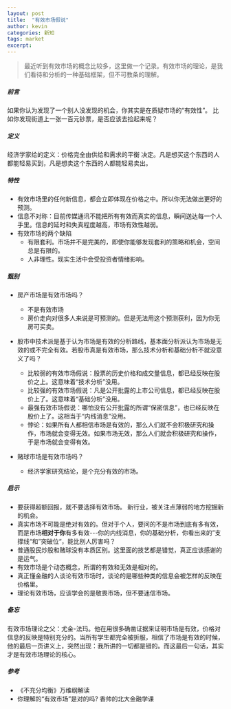 ```yaml
---
layout: post
title:  "有效市场假说"
author: kevin
categories: 新知
tags: market
excerpt: 
---
```

> 最近听到有效市场的概念比较多，这里做一个记录。有效市场的理论，是我们看待和分析的一种基础框架，但不可教条的理解。

##### 前言
如果你认为发现了一个别人没发现的机会，你其实是在质疑市场的“有效性”。
比如你发现街道上一张一百元钞票，是否应该去捡起来呢？


##### 定义
经济学家给的定义：价格完全由供给和需求的平衡 决定。凡是想买这个东西的人都能轻易买到，凡是想卖这个东西的人都能轻易卖出。

##### 特性
* 有效市场里的任何新信息，都会立即体现在价格之中。所以你无法做出更好的预测。
* 信息不对称：目前传媒通讯不能把所有有效而真实的信息，瞬间送达每一个人手里。信息的延时和失真程度越高，市场有效性越弱。
* 有效市场的两个缺陷
	* 有限套利。市场并不是完美的，即使你能够发现套利的策略和机会，空间总是有限的。
	* 人非理性。现实生活中会受投资者情绪影响。

##### 甄别
* 房产市场是有效市场吗？
	* 不是有效市场
	* 房价走向对很多人来说是可预测的。但是无法用这个预测获利，因为你无房可买卖。

* 股市中技术派是基于认为市场是有效的分析路线，基本面分析派认为市场是无效的或不完全有效。若股市真是有效市场，那么技术分析和基础分析不就没意义了吗？
	* 比较弱的有效市场假说：股票的历史价格和成交量信息，都已经反映在股价之上。这意味着“技术分析”没用。
	* 比较强的有效市场假说：凡是公开批露的上市公司信息，都已经反映在股价上了。这意味着“基础分析”没用。
	* 最强有效市场假说：哪怕没有公开批露的所谓“保密信息”，也已经反映在股价上了。这相当于“内线消息”没用。
	* 悖论：如果所有人都相信市场是有效的，那么人们就不会积极研究和操作，市场就会变得无效。如果市场无效，那么人们就会积极研究和操作，于是市场就会变得有效。

* 赌球市场是有效市场吗？
	* 经济学家研究结论，是个充分有效的市场。
	

##### 启示
*  要获得超额回报，就不要选择有效市场。 新行业，被关注点薄弱的地方挖掘新的机会。
* 真实市场不可能是绝对有效的。但对于个人，要问的不是市场到底有多有效，而是市场**相对于你**有多有效---你的内线消息，你的基础分析，你看出来的”支撑线“和”突破位“，能比别人厉害吗？
* 普通股民炒股和赌球没有本质区别。这里面的技艺都是错觉，真正应该感谢的是运气。
* 有效市场是个动态概念，所谓的有效和无效是相对的。
* 真正懂金融的人谈论有效市场时，谈论的是哪些种类的信息会被怎样的反映在价格里。
* 理论有效市场，应该学会的是敬畏市场，但不要迷信市场。


##### 备忘
有效市场理论之父：尤金-法玛。他在用很多确凿证据来证明市场是有效，价格对信息的反映是特别充分的。当所有学生都完全被折服，相信了市场是有效的时候，他的最后一页讲义上，突然出现：我所讲的一切都是错的。而这最后一句话，其实才是有效市场理论的核心。

##### 参考
* 《不充分均衡》万维纲解读
* 你理解的“有效市场”是对的吗? 香帅的北大金融学课

